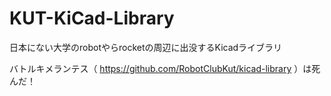 # KUT-KiCad-Library
日本にない大学のrobotやらrocketの周辺に出没するKicadライブラリ

バトルキメランテス（ https://github.com/RobotClubKut/kicad-library ）は死んだ！
